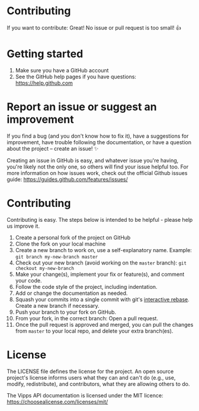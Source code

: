 # Contributing

If you want to contribute: Great! No issue or pull request is too small! 👍

# Getting started

1. Make sure you have a GitHub account
1. See the GitHub help pages if you have questions: https://help.github.com

# Report an issue or suggest an improvement

If you find a bug (and you don't know how to fix it), have a suggestions for improvement,
have trouble following the documentation, or have a question about the project – create an issue! ✨

Creating an issue in GitHub is easy, and whatever issue you're having, you're likely not the only one,
so others will find your issue helpful too. For more information on how issues work,
check out the official Github issues guide: https://guides.github.com/features/issues/

# Contributing

Contributing is easy. The steps below is intended to be helpful - please help us improve it.

1. Create a personal fork of the project on GitHub
1. Clone the fork on your local machine
1. Create a new branch to work on, use a self-explanatory name. Example: `git branch my-new-branch master`
1. Check out your new branch (avoid working on the `master` branch): `git checkout my-new-branch`
1. Make your change(s), implement your fix or feature(s), and comment your code.
1. Follow the code style of the project, including indentation.
1. Add or change the documentation as needed.
1. Squash your commits into a single commit with git's [interactive rebase](https://help.github.com/articles/interactive-rebase). Create a new branch if necessary.
1. Push your branch to your fork on GitHub.
1. From your fork, in the correct branch: Open a pull request.
1. Once the pull request is approved and merged, you can pull the changes from `master` to your local repo, and delete your extra branch(es).

# License

The LICENSE file defines the license for the project. An open source project's license
informs users what they can and can't do (e.g., use, modify, redistribute), and contributors,
what they are allowing others to do.

The Vipps API documentation is licensed under the MIT licence: https://choosealicense.com/licenses/mit/
